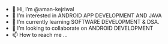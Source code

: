- 👋 Hi, I’m @aman-kejriwal
- 👀 I’m interested in ANDROID APP DEVELOPMENT AND JAVA
- 🌱 I’m currently learning SOFTWARE DEVELOPMENT & DSA. 
- 💞️ I’m looking to collaborate on ANDROID DEVELOPMENT
- 📫 How to reach me ...

<!---
aman-kejriwal/aman-kejriwal is a ✨ special ✨ repository because its `README.md` (this file) appears on your GitHub profile.
You can click the Preview link to take a look at your changes.
--->
